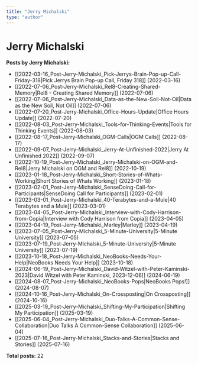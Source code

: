 ```yaml
---
title: "Jerry Michalski"
type: "author"
---
```


# Jerry Michalski

**Posts by Jerry Michalski:**

- [[2022-03-16_Post-Jerry-Michalski_Pick-Jerrys-Brain-Pop-up-Call-Friday-318|Pick Jerrys Brain Pop-up Call, Friday 318]] (2022-03-16)
- [[2022-07-06_Post-Jerry-Michalski_Rel8-Creating-Shared-Memory|Rel8 - Creating Shared Memory]] (2022-07-06)
- [[2022-07-06_Post-Jerry-Michalski_Data-as-the-New-Soil-Not-Oil|Data as the New Soil, Not Oil]] (2022-07-06)
- [[2022-07-20_Post-Jerry-Michalski_Office-Hours-Update|Office Hours Update]] (2022-07-20)
- [[2022-08-03_Post-Jerry-Michalski_Tools-for-Thinking-Events|Tools for Thinking Events]] (2022-08-03)
- [[2022-08-17_Post-Jerry-Michalski_OGM-Calls|OGM Calls]] (2022-08-17)
- [[2022-09-07_Post-Jerry-Michalski_Jerry-At-Unfinished-2022|Jerry At Unfinished 2022]] (2022-09-07)
- [[2022-10-19_Post-Jerry-Michalski_Jerry-Michalski-on-OGM-and-Rel8|Jerry Michalski on OGM and Rel8]] (2022-10-19)
- [[2023-01-18_Post-Jerry-Michalski_Short-Stories-of-Whats-Working|Short Stories of Whats Working]] (2023-01-18)
- [[2023-02-01_Post-Jerry-Michalski_SenseDoing-Call-for-Participants|SenseDoing Call for Participants]] (2023-02-01)
- [[2023-03-01_Post-Jerry-Michalski_40-Terabytes-and-a-Mule|40 Terabytes and a Mule]] (2023-03-01)
- [[2023-04-05_Post-Jerry-Michalski_Interview-with-Cody-Harrison-from-Copia|Interview with Cody Harrison from Copia]] (2023-04-05)
- [[2023-04-19_Post-Jerry-Michalski_Marley|Marley]] (2023-04-19)
- [[2023-07-05_Post-Jerry-Michalski_5-Minute-University|5-Minute University]] (2023-07-05)
- [[2023-07-19_Post-Jerry-Michalski_5-Minute-University|5-Minute University]] (2023-07-19)
- [[2023-10-18_Post-Jerry-Michalski_NeoBooks-Needs-Your-Help|NeoBooks Needs Your Help]] (2023-10-18)
- [[2024-06-19_Post-Jerry-Michalski_David-Witzel-with-Peter-Kaminski-2023|David Witzel with Peter Kaminski, 2023-12-06]] (2024-06-19)
- [[2024-08-07_Post-Jerry-Michalski_NeoBooks-Pops|NeoBooks Pops!]] (2024-08-07)
- [[2024-10-16_Post-Jerry-Michalski_On-Crossposting|On Crossposting]] (2024-10-16)
- [[2025-03-19_Post-Jerry-Michalski_Shifting-My-Participation|Shifting My Participation]] (2025-03-19)
- [[2025-06-04_Post-Jerry-Michalski_Duo-Talks-A-Common-Sense-Collaboration|Duo Talks A Common-Sense Collaboration]] (2025-06-04)
- [[2025-07-16_Post-Jerry-Michalski_Stacks-and-Stories|Stacks and Stories]] (2025-07-16)

**Total posts:** 22
